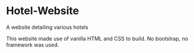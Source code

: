 # Hotel-Website
A website detailing various hotels

This website made use of vanilla HTML and CSS to build. 
No bootstrap, no framework was used. 